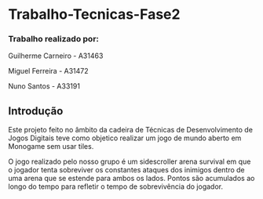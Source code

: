 # Trabalho-Tecnicas-Fase2
### Trabalho realizado por:

Guilherme Carneiro - A31463

Miguel Ferreira - A31472

Nuno Santos - A33191

## Introdução

Este projeto feito no âmbito da cadeira de Técnicas de Desenvolvimento de Jogos Digitais teve como objetico realizar um jogo de mundo aberto em Monogame sem usar tiles.

O jogo realizado pelo nosso grupo é um sidescroller arena survival em que o jogador tenta sobreviver os constantes ataques dos inimigos dentro de uma arena que se estende para ambos os lados. Pontos são acumulados ao longo do tempo para refletir o tempo de sobrevivência do jogador.

